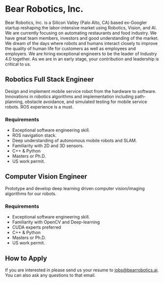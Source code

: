 # Bear Robotics, Inc.

Bear Robotics, Inc. is a Silicon Valley (Palo Alto, CA) based ex-Googler startup reshaping the
labor-intensive market using Robotics, Vision, and AI. We are currently
focusing on automating restaurants and food industry. We have great team
members, investors and good understanding of the market. We dream of the days
where robots and humans interact closely to improve the quality of human life
for customers as well as employees and employers.  We are hiring exceptional
engineers to be the leader of Industry 4.0 together. As we are in an early
stage, your contribution and leadership is critical to us.

## Robotics Full Stack Engineer
Design and implement mobile service robot from the hardware to software.
Innovations in robotics algorithms and implementation including path-planning,
obstacle avoidance, and simulated testing for mobile service robots.
ROS experience is a must.

### Requirements
* Exceptional software engineering skill.
* ROS navigation stack.
* Deep understanding of autonomous mobile robots and SLAM.
* Familiarity with 2D and 3D sensors.
* C++ & Python
* Masters or Ph.D.
* US work permit.

## Computer Vision Engineer
Prototype and develop deep learning driven computer vision/imaging algorithms for our robots.

### Requirements
* Exceptional software engineering skill.
* Familiarity with OpenCV and Deep-learning
* CUDA experts preferred
* C++ & Python
* Masters or Ph.D.
* US work permit.

## How to Apply
If you are interested in please send us your resume to jobs@bearrobotics.ai. 
You can also ask any questions to that email.

